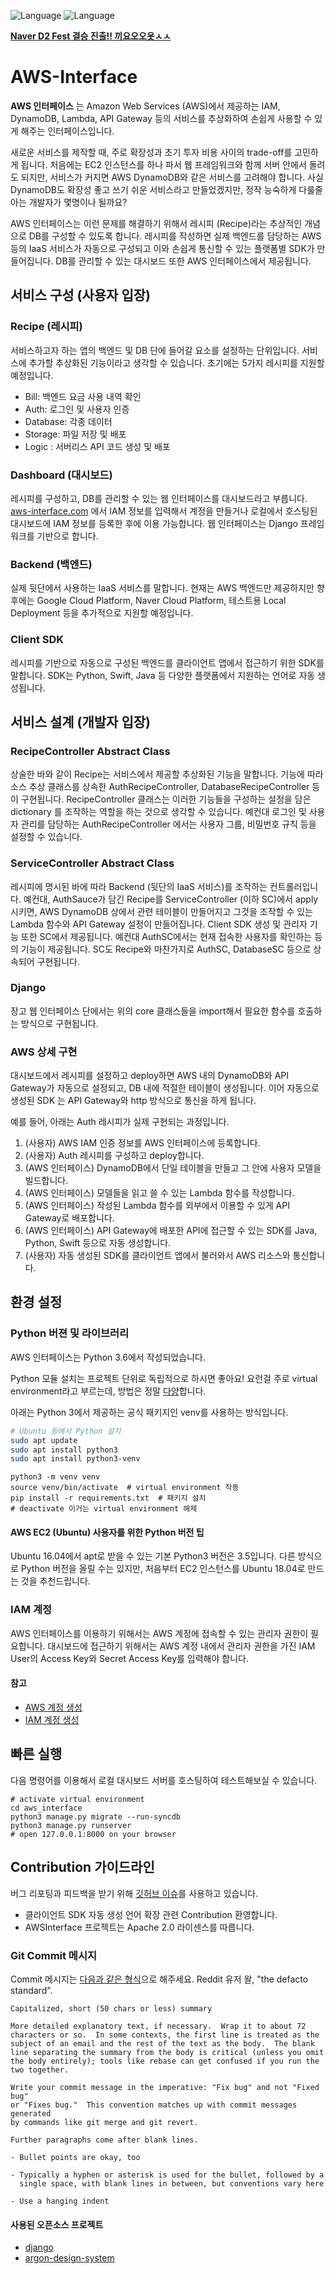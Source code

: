 ![Language](https://img.shields.io/badge/Language-Python3.6-blue.svg)
![Language](https://img.shields.io/badge/NaverFest-Finalist-brightgreen.svg)

**[Naver D2 Fest 결승 진출!! 끼요오오옷ㅅㅅ](https://github.com/D2CampusFest/6th)**

# AWS-Interface

**AWS 인터페이스** 는 Amazon Web Services (AWS)에서 제공하는 IAM, DynamoDB, Lambda, API Gateway 등의 서비스를 추상화하여 손쉽게 사용할 수 있게 해주는 인터페이스입니다.

새로운 서비스를 제작할 때, 주로 확장성과 초기 투자 비용 사이의 trade-off를 고민하게 됩니다. 처음에는 EC2 인스턴스를 하나 파서 웹 프레임워크와 함께 서버 안에서 돌려도 되지만, 서비스가 커지면 AWS DynamoDB와 같은 서비스를 고려해야 합니다. 사실 DynamoDB도 확장성 좋고 쓰기 쉬운 서비스라고 만들었겠지만, 정작 능숙하게 다룰줄 아는 개발자가 몇명이나 될까요?

AWS 인터페이스는 이런 문제를 해결하기 위해서 레시피 (Recipe)라는 추상적인 개념으로 DB를 구성할 수 있도록 합니다. 레시피를 작성하면 실제 백엔드를 담당하는 AWS 등의 IaaS 서비스가 자동으로 구성되고 이와 손쉽게 통신할 수 있는 플랫폼별 SDK가 만들어집니다. DB를 관리할 수 있는 대시보드 또한 AWS 인터페이스에서 제공됩니다.

## 서비스 구성 (사용자 입장)

### Recipe (레시피)
서비스하고자 하는 앱의 백엔드 및 DB 단에 들어갈 요소를 설정하는 단위입니다. 서비스에 추가할 추상화된 기능이라고 생각할 수 있습니다. 초기에는 5가지 레시피를 지원할 예정입니다.

- Bill: 백엔드 요금 사용 내역 확인
- Auth: 로그인 및 사용자 인증
- Database: 각종 데이터
- Storage: 파일 저장 및 배포
- Logic : 서버리스 API 코드 생성 및 배포

### Dashboard (대시보드)
레시피를 구성하고, DB를 관리할 수 있는 웹 인터페이스를 대시보드라고 부릅니다. [aws-interface.com](http://aws-interface.com) 에서  IAM 정보를 입력해서 계정을 만들거나 로컬에서 호스팅된 대시보드에 IAM 정보를 등록한 후에 이용 가능합니다. 웹 인터페이스는 Django 프레임워크를 기반으로 합니다.

### Backend (백엔드)
실제 뒷단에서 사용하는 IaaS 서비스를 말합니다. 현재는 AWS 백엔드만 제공하지만 향후에는 Google Cloud Platform, Naver Cloud Platform, 테스트용 Local Deployment 등을 추가적으로 지원할 예정입니다.

### Client SDK
레시피를 기반으로 자동으로 구성된 백엔드를 클라이언트 앱에서 접근하기 위한 SDK를 말합니다. SDK는 Python, Swift, Java 등 다양한 플랫폼에서 지원하는 언어로 자동 생성됩니다.

## 서비스 설계 (개발자 입장)

### RecipeController Abstract Class
상술한 바와 같이 Recipe는 서비스에서 제공할 추상화된 기능을 말합니다. 기능에 따라 소스 추상 클래스를 상속한 AuthRecipeController, DatabaseRecipeController 등이 구현됩니다. RecipeController 클래스는 이러한 기능들을 구성하는 설정을 담은 dictionary 를 조작하는 역할을 하는 것으로 생각할 수 있습니다. 예컨대 로그인 및 사용자 관리를 담당하는 AuthRecipeController 에서는 사용자 그룹, 비밀번호 규칙 등을 설정할 수 있습니다.

### ServiceController Abstract Class
레시피에 명시된 바에 따라 Backend (뒷단의 IaaS 서비스)를 조작하는 컨트롤러입니다. 예컨대, AuthSauce가 담긴 Recipe를 ServiceController (이하 SC)에서 apply시키면, AWS DynamoDB 상에서 관련 테이블이 만들어지고 그것을 조작할 수 있는 Lambda 함수와 API Gateway 설정이 만들어집니다. Client SDK 생성 및 관리자 기능 또한 SC에서 제공됩니다. 예컨대 AuthSC에서는 현재 접속한 사용자를 확인하는 등의 기능이 제공됩니다. SC도 Recipe와 마찬가지로 AuthSC, DatabaseSC 등으로 상속되어 구현됩니다.

### Django
장고 웹 인터페이스 단에서는 위의 core 클래스들을 import해서 필요한 함수를 호출하는 방식으로 구현됩니다.

### AWS 상세 구현
대시보드에서 레시피를 설정하고 deploy하면 AWS 내의 DynamoDB와 API Gateway가 자동으로 설정되고, DB 내에 적절한 테이블이 생성됩니다. 이어 자동으로 생성된 SDK 는 API Gateway와 http 방식으로 통신을 하게 됩니다.

예를 들어, 아래는 Auth 레시피가 실제 구현되는 과정입니다.

1. (사용자) AWS IAM 인증 정보를 AWS 인터페이스에 등록합니다.
2. (사용자) Auth 레시피를 구성하고 deploy합니다.
3. (AWS 인터페이스) DynamoDB에서 단일 테이블을 만들고 그 안에 사용자 모델을 빌드합니다. 
4. (AWS 인터페이스) 모델들을 읽고 쓸 수 있는 Lambda 함수를 작성합니다.
5. (AWS 인터페이스) 작성된 Lambda 함수를 외부에서 이용할 수 있게 API Gateway로 배포합니다.
6. (AWS 인터페이스) API Gateway에 배포한 API에 접근할 수 있는 SDK를 Java, Python, Swift 등으로 자동 생성합니다.
7. (사용자) 자동 생성된 SDK를 클라이언트 앱에서 불러와서 AWS 리소스와 통신합니다.

## 환경 설정

### Python 버젼 및 라이브러리

AWS 인터페이스는 Python 3.6에서 작성되었습니다. 

Python 모듈 설치는 프로젝트 단위로 독립적으로 하시면 좋아요! 요런걸 주로 virtual environment라고 부르는데, 방법은 정말 [다양](https://stackoverflow.com/questions/41573587/what-is-the-difference-between-venv-pyvenv-pyenv-virtualenv-virtualenvwrappe)합니다.

아래는 Python 3에서 제공하는 공식 패키지인 venv를 사용하는 방식입니다.

```bash
# Ubuntu 등에서 Python 설치
sudo apt update
sudo apt install python3
sudo apt install python3-venv
```

```
python3 -m venv venv
source venv/bin/activate  # virtual environment 작동
pip install -r requirements.txt  # 패키지 설치
# deactivate 이거는 virtual environment 해제
```

#### AWS EC2 (Ubuntu) 사용자를 위한 Python 버전 팁
Ubuntu 16.04에서 apt로 받을 수 있는 기본 Python3 버전은 3.5입니다. 다른 방식으로 Python 버전을 올릴 수는 있지만, 처음부터 EC2 인스턴스를 Ubuntu 18.04로 만드는 것을 추천드립니다.

### IAM 계정
AWS 인터페이스를 이용하기 위해서는 AWS 계정에 접속할 수 있는 관리자 권한이 필요합니다. 대시보드에 접근하기 위해서는 AWS 계정 내에서 관리자 권한을 가진 IAM User의 Access Key와 Secret Access Key를 입력해야 합니다.

#### 참고
- [AWS 계정 생성](https://aws.amazon.com/ko/premiumsupport/knowledge-center/create-and-activate-aws-account/)
- [IAM 계정 생성](https://docs.aws.amazon.com/ko_kr/IAM/latest/UserGuide/id_users_create.html)

## 빠른 실행
다음 명령어를 이용해서 로컬 대시보드 서버를 호스팅하여 테스트해보실 수 있습니다.
```
# activate virtual environment
cd aws_interface
python3 manage.py migrate --run-syncdb
python3 manage.py runserver
# open 127.0.0.1:8000 on your browser
```

## Contribution 가이드라인

버그 리포팅과 피드백을 받기 위해 [깃허브 이슈](https://github.com/hubaimaster/AWSInterface/issues)를 사용하고 있습니다.

- 클라이언트 SDK 자동 생성 언어 확장 관련 Contribution 환영합니다.
- AWSInterface 프로젝트는 Apache 2.0 라이센스를 따릅니다.

### Git Commit 메시지
Commit 메시지는 [다음과 같은 형식](https://tbaggery.com/2008/04/19/a-note-about-git-commit-messages.html)으로 해주세요. Reddit 유저 왈, "the defacto standard".

```
Capitalized, short (50 chars or less) summary

More detailed explanatory text, if necessary.  Wrap it to about 72
characters or so.  In some contexts, the first line is treated as the
subject of an email and the rest of the text as the body.  The blank
line separating the summary from the body is critical (unless you omit
the body entirely); tools like rebase can get confused if you run the
two together.

Write your commit message in the imperative: "Fix bug" and not "Fixed bug"
or "Fixes bug."  This convention matches up with commit messages generated
by commands like git merge and git revert.

Further paragraphs come after blank lines.

- Bullet points are okay, too

- Typically a hyphen or asterisk is used for the bullet, followed by a
  single space, with blank lines in between, but conventions vary here

- Use a hanging indent
```

#### 사용된 오픈소스 프로젝트

- [django](https://github.com/django/django)
- [argon-design-system](https://github.com/creativetimofficial/argon-design-system)

